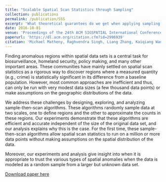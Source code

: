```yaml
---
title: "Scalable Spatial Scan Statistics through Sampling"
collection: publications
permalink: /publication/SSS
excerpt: 'What theoretical guarantees do we get when applying sampling to spatial scan statistics.'
date: 2016-10-01
venue: 'Proceedings of the 24th ACM SIGSPATIAL International Conference on Advances in Geographic Information Systems'
paperurl: 'https://dl.acm.org/citation.cfm?id=2996939'
citation: 'Michael Matheny, Raghvendra Singh, Liang Zhang, Kaiqiang Wang, Jeff M. Phillips. Scalable Spatial Scan Statistics through Sampling. In Proceedings of the 24th ACM SIGSPATIAL International Conference on Advances in Geographic Information Systems. 2016'
---
```

Finding anomalous regions within spatial data sets is a central task for biosurveillance, homeland security, policy making, and many other important areas.
These communities have mainly settled on spatial scan statistics as a rigorous way to discover regions where a measured quantity (e.g., crime) is statistically significant in its difference from a baseline population.  However, most common approaches are inefficient and thus, can only be run with very modest data sizes (a few thousand data points) or make assumptions on the geographic distributions of the data. 

We address these challenges by designing, exploring, and analyzing sample-then-scan algorithms.  These algorithms randomly sample data at two scales, one to define regions and the other to approximate the counts in these regions.  Our experiments demonstrate that these algorithms are efficient and accurate independent of the size of the original data set, and our analysis explains why this is the case. For the first time, these sample-then-scan algorithms allow spatial scan statistics to run on a million or more data points without making assumptions on the spatial distribution of the data.

Moreover, our experiments and analysis give insight into when it is appropriate to trust the various types of spatial anomalies when the data is modeled as a random sample from a larger but unknown data set. 

[Download paper here](http://michaelmathen.github.io/files/SSS.pdf)

